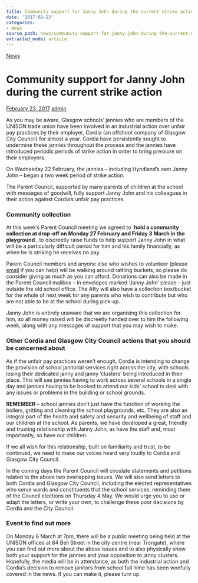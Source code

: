 ```yaml
---
title: Community support for Janny John during the current strike action
date: '2017-02-23'
categories:
- News
source_path: news/community-support-for-janny-john-during-the-current-strike-action/index.html
extracted_mode: article
---
```

[News](/news/)

# Community support for Janny John during the current strike action

[February 23, 2017](/news/community-support-for-janny-john-during-the-current-strike-action/) [admin](author/admin/)

As you may be aware, Glasgow schools’ jannies who are members of the UNISON trade union have been involved in an industrial action over unfair pay practices by their employer, Cordia (an offshoot company of Glasgow City Council) for almost a year. Cordia have persistently sought to undermine these jannies throughout the process and the jannies have introduced periodic periods of strike action in order to bring pressure on their employers.

On Wednesday 22 February, the jannies – including Hyndland’s own Janny John – began a two week period of strike action.

The Parent Council, supported by many parents of children at the school with messages of goodwill, fully support Janny John and his colleagues in their action against Cordia’s unfair pay practices.

### Community collection

At this week’s Parent Council meeting we agreed to&nbsp; **hold a community collection at drop-off on Monday 27 February and Friday 3 March in the playground** , to discreetly raise funds to help support Janny John in what will be a particularly difficult period for him and his family financially, as when he is striking he receives no pay.

Parent Council members and anyone else who wishes to volunteer (please [email](mailto:john.lewis-hpc@hotmail.co.uk) if you can help) will be walking around rattling buckets, so please do consider giving as much as you can afford. Donations can also be made in the Parent Council mailbox – in envelopes marked ‘Janny John’ please – just outside the old school office. The Afty will also have a collection box/bucket for the whole of next week for any parents who wish to contribute but who are not able to be at the school during pick-up.

Janny John is entirely unaware that we are organising this collection for him, so all money raised will be discreetly handed over to him the following week, along with any messages of support that you may wish to make.

### Other Cordia and Glasgow City Council actions that you should be concerned about

As if the unfair pay practices weren’t enough, Cordia is intending to change the provision of school janitorial services right across the city, with schools losing their dedicated janny and janny ‘clusters’ being introduced in their place. This will see jannies having to work across several schools in a single day and jannies having to be booked to attend our kids’ school to deal with any issues or problems in the building or school grounds.

**REMEMBER** – school jannies don’t just have the function of working the boilers, gritting and cleaning the school playgrounds, etc. They are also an integral part of the health and safety and security and wellbeing of staff and our children at the school. As parents, we have developed a great, friendly and trusting relationship with Janny John, as have the staff and, most importantly, so have our children.

If we all wish for this relationship, built on familiarity and trust, to be continued, we need to make our voices heard very loudly to Cordia and Glasgow City Council.

In the coming days the Parent Council will circulate statements and petitions related to the above two overlapping issues. We will also send letters to both Cordia and Glasgow City Council, including the elected representatives who serve wards and constituents that the school services, reminding them of the Council elections on Thursday 4 May. We would urge you to use or adapt the letters, or write your own, to challenge these poor decisions by Cordia and the City Council.

### Event to find out more

On Monday 6 March at 7pm, there will be a public meeting being held at the UNISON offices at 84 Bell Street in the city centre (near Trongate), where you can find out more about the above issues and to also physically show both your support for the jannies and your opposition to janny clusters. Hopefully, the media will be in attendance, as both the industrial action and Cordia’s decision to remove janitors from school full-time has been woefully covered in the news. If you can make it, please turn up.
